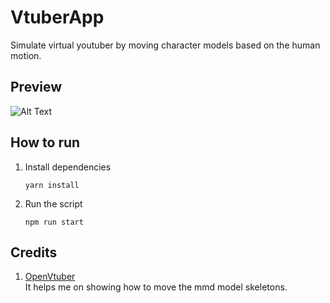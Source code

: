 # VtuberApp
Simulate virtual youtuber by moving character models based on the human motion.

## Preview
![Alt Text](preview.gif)

## How to run
1. Install dependencies
    ```
    yarn install
    ```
2. Run the script
   ```
   npm run start
   ```

## Credits
1. [OpenVtuber](https://github.com/1996scarlet/OpenVtuber/tree/master)  
    It helps me on showing how to move the mmd model skeletons.
